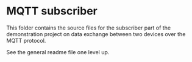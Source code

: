 ﻿MQTT subscriber
=================
 
This folder contains the source files for the subscriber part of the demonstration
project on data exchange between two devices over the MQTT protocol.

See the general readme file one level up.